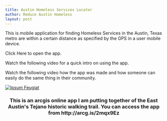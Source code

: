 ```yaml
---
title: Austin Homeless Services Locator
author: Reduce Austin Homeless
layout: post
---
```

This is mobile application for finding Homeless Services in the Austin, Texas metro are within a certain distance as specified by the GPS in a user mobile device.

Click Here to open the app. 

Watch the following video for a quick intro on using the app.

Watch the following video how the app was made and how someone can easily do the same thing in their community. 

<div class="row">
    <div class="4u 12u$(mobile)">
      <div class="item">
        <a href="#" class="image fit"><img src="{{ 'cleroythomas.github.io/assets/images/pic02.jpg' | relative_url }}" alt="Ipsum Feugiat" /></a>
        <header>
          <h3>This is an arcgis online app I am putting together of the East Austin's Tejano historic walking trail. You can access the app from http://arcg.is/2mqx9Ez </h3>
        </header>
      </div>
    </div>
   

